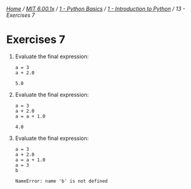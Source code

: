 _[Home](../../../../) / [MIT 6.00.1x](../../../) / [1 - Python Basics](../../) / [1 - Introduction to Python](../) / 13 - Exercises 7_
# Exercises 7

1. Evaluate the final expression:
	```
	a = 3
	a + 2.0
	```
	`5.0`

2. Evaluate the final expression:
	```
	a = 3
	a + 2.0
	a = a + 1.0
	```
	`4.0`

3. Evaluate the final expression:
	```
	a = 3
	a + 2.0
	a = a + 1.0
	a = 3
	b
	```
	`NameError: name 'b' is not defined`